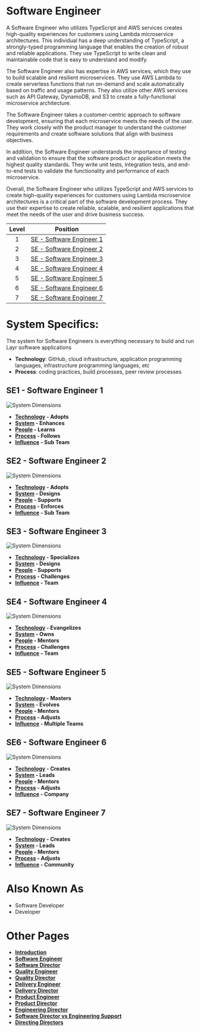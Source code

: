 # Software Engineer

A Software Engineer who utilizes TypeScript and AWS services creates high-quality experiences for customers using Lambda microservice architectures. This individual has a deep understanding of TypeScript, a strongly-typed programming language that enables the creation of robust and reliable applications. They use TypeScript to write clean and maintainable code that is easy to understand and modify.

The Software Engineer also has expertise in AWS services, which they use to build scalable and resilient microservices. They use AWS Lambda to create serverless functions that run on-demand and scale automatically based on traffic and usage patterns. They also utilize other AWS services such as API Gateway, DynamoDB, and S3 to create a fully-functional microservice architecture.

The Software Engineer takes a customer-centric approach to software development, ensuring that each microservice meets the needs of the user. They work closely with the product manager to understand the customer requirements and create software solutions that align with business objectives.

In addition, the Software Engineer understands the importance of testing and validation to ensure that the software product or application meets the highest quality standards. They write unit tests, integration tests, and end-to-end tests to validate the functionality and performance of each microservice.

Overall, the Software Engineer who utilizes TypeScript and AWS services to create high-quality experiences for customers using Lambda microservice architectures is a critical part of the software development process. They use their expertise to create reliable, scalable, and resilient applications that meet the needs of the user and drive business success.

| Level | Position |
| :---: | :---: |
| 1 | [SE - Software Engineer 1](#se1---software-engineer-1) |
| 2 | [SE - Software Engineer 2](#se2---software-engineer-2) |
| 3 | [SE - Software Engineer 3](#se3---software-engineer-3) |
| 4 | [SE - Software Engineer 4](#se4---software-engineer-4) |
| 5 | [SE - Software Engineer 5](#se5---software-engineer-5) |
| 6 | [SE - Software Engineer 6](#se6---software-engineer-6) |
| 7 | [SE - Software Engineer 7](#se7---software-engineer-7) |

# System Specifics:
The system for Software Engineers is everything necessary to build and run Layr software applications
* **Technology**: GitHub, cloud infrastructure, application programming languages, infrastructure programming languages, etc   
* **Process**: coding practices, build processes, peer review processes

## SE1 - Software Engineer 1

![System Dimensions](charts/Layr-Engineering-Path-SE1.png "Software Engineer 1")

* **[Technology](README.md#technology) - Adopts**
* **[System](README.md#technology) - Enhances**
* **[People](README.md#people) - Learns**
* **[Process](README.md#process) - Follows**
* **[Influence](README.md#influence) - Sub Team**

## SE2 - Software Engineer 2

![System Dimensions](charts/Layr-Engineering-Path-SE2.png "Software Engineer 2")

* **[Technology](README.md#technology) - Adopts**
* **[System](README.md#technology) - Designs**
* **[People](README.md#people) - Supports**
* **[Process](README.md#process) - Enforces**
* **[Influence](README.md#influence) - Sub Team**

## SE3 - Software Engineer 3

![System Dimensions](charts/Layr-Engineering-Path-SE3.png "Software Engineer 3")

* **[Technology](README.md#technology) - Specializes**
* **[System](README.md#technology) - Designs**
* **[People](README.md#people) - Supports**
* **[Process](README.md#process) - Challenges**
* **[Influence](README.md#influence) - Team**

## SE4 - Software Engineer 4

![System Dimensions](charts/Layr-Engineering-Path-SE4.png "Software Engineer 4")

* **[Technology](README.md#technology) - Evangelizes**
* **[System](README.md#technology) - Owns**
* **[People](README.md#people) - Mentors**
* **[Process](README.md#process) - Challenges**
* **[Influence](README.md#influence) - Team**

## SE5 - Software Engineer 5

![System Dimensions](charts/Layr-Engineering-Path-SE5.png "Software Engineer 5")

* **[Technology](README.md#technology) - Masters**
* **[System](README.md#technology) - Evolves**
* **[People](README.md#people) - Mentors**
* **[Process](README.md#process) - Adjusts**
* **[Influence](README.md#influence) - Multiple Teams**

## SE6 - Software Engineer 6

![System Dimensions](charts/Layr-Engineering-Path-SE6.png "Software Engineer 6")

* **[Technology](README.md#technology) - Creates**
* **[System](README.md#technology) - Leads**
* **[People](README.md#people) - Mentors**
* **[Process](README.md#process) - Adjusts**
* **[Influence](README.md#influence) - Company**

## SE7 - Software Engineer 7

![System Dimensions](charts/Layr-Engineering-Path-SE7.png "Software Engineer 7")

* **[Technology](README.md#technology) - Creates**
* **[System](README.md#technology) - Leads**
* **[People](README.md#people) - Mentors**
* **[Process](README.md#process) - Adjusts**
* **[Influence](README.md#influence) - Community**

# Also Known As
* Software Developer
* Developer

# Other Pages
* [**Introduction**](README.md)
* [**Software Engineer**](Software-Engineer.md)
* [**Software Director**](Software-Director.md) 
* [**Quality Engineer**](Quality-Engineer.md)
* [**Quality Director**](Quality-Director.md)
* [**Delivery Engineer**](Delivery-Engineer.md)
* [**Delivery Director**](Delivery-Director.md)
* [**Product Engineer**](Product-Engineer.md)
* [**Product Director**](Product-Director.md)
* [**Engineering Director**](Engineering-Director.md)
* [**Software Director vs Engineering Support**](Comparison-Software-Director-Engineering-Director.md)
* [**Directing Directors**](Directing-Directors.md)
